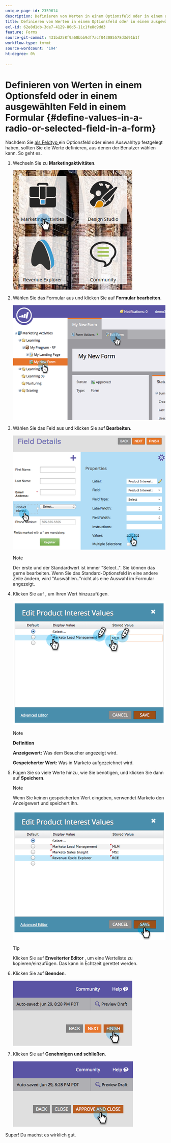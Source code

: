 ```yaml
---
unique-page-id: 2359614
description: Definieren von Werten in einem Optionsfeld oder in einem ausgewählten Feld in einem Formular - Marketo Docs - Produktdokumentation
title: Definieren von Werten in einem Optionsfeld oder in einem ausgewählten Feld in einem Formular
exl-id: 62e8d1db-3de7-4129-80d5-11c1fe8d9dd3
feature: Forms
source-git-commit: 431bd258f9a68bbb9df7acf043085578d3d91b1f
workflow-type: tm+mt
source-wordcount: '194'
ht-degree: 0%

---
```


# Definieren von Werten in einem Optionsfeld oder in einem ausgewählten Feld in einem Formular {#define-values-in-a-radio-or-selected-field-in-a-form}

Nachdem Sie [ als Feldtyp ](/help/marketo/product-docs/administration/field-management/change-the-type-of-a-marketo-custom-field.md) ein Optionsfeld oder einen Auswahltyp festgelegt haben, sollten Sie die Werte definieren, aus denen der Benutzer wählen kann. So geht es.

1. Wechseln Sie zu **Marketingaktivitäten**.

   ![](assets/ma.png)

1. Wählen Sie das Formular aus und klicken Sie auf **Formular bearbeiten**.

   ![](assets/image2014-9-15-16-3a28-3a56.png)

1. Wählen Sie das Feld aus und klicken Sie auf **Bearbeiten**.

   ![](assets/image2014-9-15-16-3a29-3a6.png)

   >[!NOTE]
   >
   >Der erste und der Standardwert ist immer &quot;Select..&quot;. Sie können das gerne bearbeiten. Wenn Sie das Standard-Optionsfeld in eine andere Zeile ändern, wird &quot;Auswählen..&quot;nicht als eine Auswahl im Formular angezeigt.

1. Klicken Sie auf , um Ihren Wert hinzuzufügen.

   ![](assets/image2014-9-15-16-3a29-3a18.png)

   >[!NOTE]
   >
   >**Definition**
   >
   >**Anzeigewert:** Was dem Besucher angezeigt wird.
   >
   >**Gespeicherter Wert:** Was in Marketo aufgezeichnet wird.

1. Fügen Sie so viele Werte hinzu, wie Sie benötigen, und klicken Sie dann auf **Speichern**.

   >[!NOTE]
   >
   >Wenn Sie keinen gespeicherten Wert eingeben, verwendet Marketo den Anzeigewert und speichert ihn.

   ![](assets/image2014-9-15-16-3a29-3a30.png)

   >[!TIP]
   >
   >Klicken Sie auf **Erweiterter Editor** , um eine Werteliste zu kopieren/einzufügen. Das kann in Echtzeit gerettet werden.

1. Klicken Sie auf **Beenden**.

   ![](assets/image2014-9-15-16-3a29-3a43.png)

1. Klicken Sie auf **Genehmigen und schließen**.

   ![](assets/image2014-9-15-16-3a29-3a57.png)

Super! Du machst es wirklich gut.
